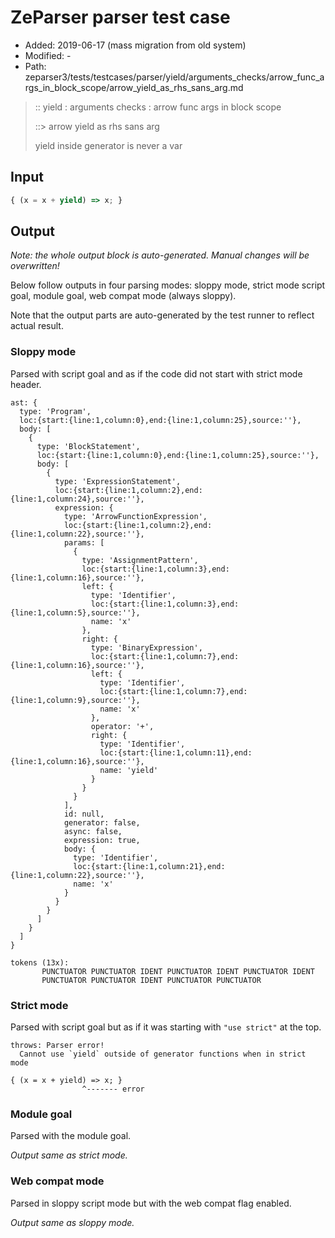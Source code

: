 # ZeParser parser test case

- Added: 2019-06-17 (mass migration from old system)
- Modified: -
- Path: zeparser3/tests/testcases/parser/yield/arguments_checks/arrow_func_args_in_block_scope/arrow_yield_as_rhs_sans_arg.md

> :: yield : arguments checks : arrow func args in block scope
>
> ::> arrow yield as rhs sans arg
>
> yield inside generator is never a var

## Input

`````js
{ (x = x + yield) => x; }
`````

## Output

_Note: the whole output block is auto-generated. Manual changes will be overwritten!_

Below follow outputs in four parsing modes: sloppy mode, strict mode script goal, module goal, web compat mode (always sloppy).

Note that the output parts are auto-generated by the test runner to reflect actual result.

### Sloppy mode

Parsed with script goal and as if the code did not start with strict mode header.

`````
ast: {
  type: 'Program',
  loc:{start:{line:1,column:0},end:{line:1,column:25},source:''},
  body: [
    {
      type: 'BlockStatement',
      loc:{start:{line:1,column:0},end:{line:1,column:25},source:''},
      body: [
        {
          type: 'ExpressionStatement',
          loc:{start:{line:1,column:2},end:{line:1,column:24},source:''},
          expression: {
            type: 'ArrowFunctionExpression',
            loc:{start:{line:1,column:2},end:{line:1,column:22},source:''},
            params: [
              {
                type: 'AssignmentPattern',
                loc:{start:{line:1,column:3},end:{line:1,column:16},source:''},
                left: {
                  type: 'Identifier',
                  loc:{start:{line:1,column:3},end:{line:1,column:5},source:''},
                  name: 'x'
                },
                right: {
                  type: 'BinaryExpression',
                  loc:{start:{line:1,column:7},end:{line:1,column:16},source:''},
                  left: {
                    type: 'Identifier',
                    loc:{start:{line:1,column:7},end:{line:1,column:9},source:''},
                    name: 'x'
                  },
                  operator: '+',
                  right: {
                    type: 'Identifier',
                    loc:{start:{line:1,column:11},end:{line:1,column:16},source:''},
                    name: 'yield'
                  }
                }
              }
            ],
            id: null,
            generator: false,
            async: false,
            expression: true,
            body: {
              type: 'Identifier',
              loc:{start:{line:1,column:21},end:{line:1,column:22},source:''},
              name: 'x'
            }
          }
        }
      ]
    }
  ]
}

tokens (13x):
       PUNCTUATOR PUNCTUATOR IDENT PUNCTUATOR IDENT PUNCTUATOR IDENT
       PUNCTUATOR PUNCTUATOR IDENT PUNCTUATOR PUNCTUATOR
`````

### Strict mode

Parsed with script goal but as if it was starting with `"use strict"` at the top.

`````
throws: Parser error!
  Cannot use `yield` outside of generator functions when in strict mode

{ (x = x + yield) => x; }
                ^------- error
`````


### Module goal

Parsed with the module goal.

_Output same as strict mode._

### Web compat mode

Parsed in sloppy script mode but with the web compat flag enabled.

_Output same as sloppy mode._
